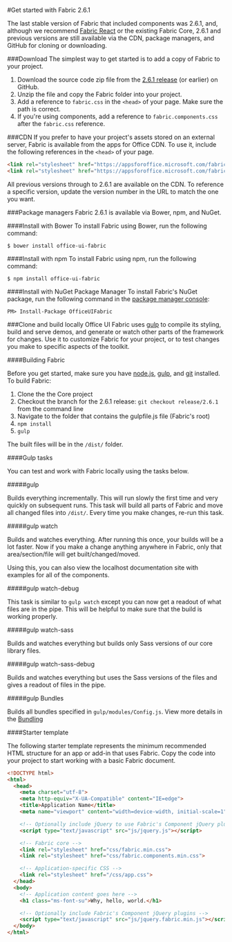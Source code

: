#Get started with Fabric 2.6.1

The last stable version of Fabric that included components was 2.6.1, and, although we recommend [Fabric React](https://github.com/OfficeDev/office-ui-fabric-react) or the existing Fabric Core, 2.6.1 and previous versions are still available via the CDN, package managers, and GitHub for cloning or downloading.


###Download 
The simplest way to get started is to add a copy of Fabric to your project.

1. Download the source code zip file from the [2.6.1 release](https://github.com/OfficeDev/office-ui-fabric-core/releases/tag/2.6.1) (or earlier) on GitHub.
2. Unzip the file and copy the Fabric folder into your project.
3. Add a reference to `fabric.css` in the `<head>` of your page. Make sure the path is correct.
4. If you're using components, add a reference to `fabric.components.css` after the `fabric.css` reference.


###CDN
If you prefer to have your project's assets stored on an external server, Fabric is available from the apps for Office CDN. To use it, include the following references in the `<head>` of your page.
```html
<link rel="stylesheet" href="https://appsforoffice.microsoft.com/fabric/2.6.1/fabric.min.css">
<link rel="stylesheet" href="https://appsforoffice.microsoft.com/fabric/2.6.1/fabric.components.min.css">
```

All previous versions through to 2.6.1 are available on the CDN. To reference a specific version, update the version number in the URL to match the one you want.


###Package managers
Fabric 2.6.1 is available via Bower, npm, and NuGet.

####Install with Bower
To install Fabric using Bower, run the following command:
```
$ bower install office-ui-fabric
```

####Install with npm
To install Fabric using npm, run the following command:
```
$ npm install office-ui-fabric
```

####Install with NuGet Package Manager
To install Fabric's NuGet package, run the following command in the [package manager console](http://docs.nuget.org/consume/package-manager-console):
```
PM> Install-Package OfficeUIFabric
```

###Clone and build locally
Office UI Fabric uses [gulp](http://gulpjs.com/) to compile its styling, build and serve demos, and generate or watch other parts of the framework for changes. Use it to customize Fabric for your project, or to test changes you make to specific aspects of the toolkit.


####Building Fabric

Before you get started, make sure you have [node.js](https://nodejs.org/), [gulp](http://gulpjs.com/), and [git](https://git-scm.com/) installed. To build Fabric:

1. Clone the the Core project
2. Checkout the branch for the 2.6.1 release: `git checkout release/2.6.1` from the command line
3. Navigate to the folder that contains the gulpfile.js file (Fabric's root)
4. `npm install`
5. `gulp`

The built files will be in the `/dist/` folder.

####Gulp tasks

You can test and work with Fabric locally using the tasks below.

#####gulp

Builds everything incrementally. This will run slowly the first time and very quickly on subsequent runs. This task will build all parts of Fabric and move all changed files into `/dist/`. Every time you make changes, re-run this task.

#####gulp watch

Builds and watches everything. After running this once, your builds will be a lot faster. Now if you make a change anything anywhere in Fabric, only that area/section/file will get built/changed/moved.

Using this, you can also view the localhost documentation site with examples for all of the components.

#####gulp watch-debug

This task is similar to `gulp watch` except you can now get a readout of what files are in the pipe. This will be helpful to make sure that the build is working properly. 

#####gulp watch-sass

Builds and watches everything but builds only Sass versions of our core library files.

#####gulp watch-sass-debug

Builds and watches everything but uses the Sass versions of the files and gives a readout of files in the pipe.

#####gulp Bundles

Builds all bundles specified in `gulp/modules/Config.js`. View more details in the [Bundling](https://github.com/OfficeDev/Office-UI-Fabric/blob/master/ghdocs/BUNDLING.md)


####Starter template

The following starter template represents the minimum recommended HTML structure for an app or add-in that uses Fabric. Copy the code into your project to start working with a basic Fabric document.

```html
<!DOCTYPE html>
<html>
  <head>
    <meta charset="utf-8">
    <meta http-equiv="X-UA-Compatible" content="IE=edge">
    <title>Application Name</title>
    <meta name="viewport" content="width=device-width, initial-scale=1">

    <!-- Optionally include jQuery to use Fabric's Component jQuery plugins -->
    <script type="text/javascript" src="js/jquery.js"></script>

    <!-- Fabric core -->
    <link rel="stylesheet" href="css/fabric.min.css">
    <link rel="stylesheet" href="css/fabric.components.min.css">

    <!-- Application-specific CSS -->
    <link rel="stylesheet" href="/css/app.css">
  </head>
  <body>
    <!-- Application content goes here -->
    <h1 class="ms-font-su">Why, hello, world.</h1>

    <!-- Optionally include Fabric's Component jQuery plugins -->
    <script type="text/javascript" src="js/jquery.fabric.min.js"></script>
  </body>
</html>
```
